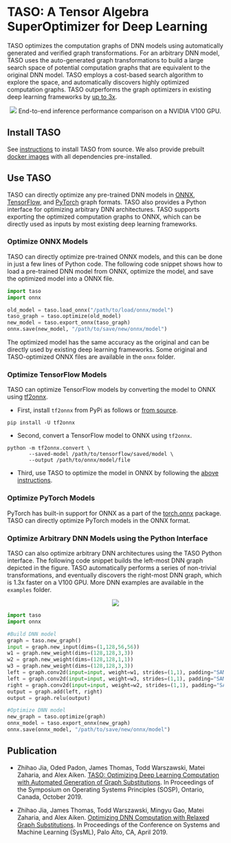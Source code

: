 # TASO: A Tensor Algebra SuperOptimizer for Deep Learning

TASO optimizes the computation graphs of DNN models using automatically generated and verified graph transformations.
For an arbitrary DNN model, TASO uses the auto-generated graph transformations to build a large search space of potential computation graphs that are equivalent to the original DNN model.
TASO employs a cost-based search algorithm to explore the space, and automatically discovers highly optimized computation graphs.
TASO outperforms the graph optimizers in existing deep learning frameworks by [up to 3x](http://theory.stanford.edu/~aiken/publications/papers/sosp19.pdf).
<div align="center">
  <img src="https://github.com/jiazhihao/TASO/blob/master/figures/inference.png">
  End-to-end inference performance comparison on a NVIDIA V100 GPU.
</div>

## Install TASO

See [instructions](https://github.com/jiazhihao/TASO/blob/master/INSTALL.md) to install TASO from source.
We also provide prebuilt [docker images](https://github.com/jiazhihao/TASO/blob/master/INSTALL.md) with all dependencies pre-installed.

## Use TASO

TASO can directly optimize any pre-trained DNN models in [ONNX](https://onnx.ai), [TensorFlow](https://www.tensorflow.org/guide/saved_model), and [PyTorch](https://pytorch.org/docs/stable/onnx.html) graph formats.
TASO also provides a Python interface for optimizing arbitrary DNN architectures.
TASO supports exporting the optimized computation graphs to ONNX, which can be directly used as inputs by most existing deep learning frameworks.

### Optimize ONNX Models

TASO can directly optimize pre-trained ONNX models, and this can be done in just a few lines of Python code.
The following code snippet shows how to load a pre-trained DNN model from ONNX, optimize the model, and save the optimized model into a ONNX file.
```python
import taso
import onnx

old_model = taso.load_onnx("/path/to/load/onnx/model")
taso_graph = taso.optimize(old_model)
new_model = taso.export_onnx(taso_graph)
onnx.save(new_model, "/path/to/save/new/onnx/model")
```
The optimized model has the same accuracy as the original and can be directly used by existing deep learning frameworks.
Some original and TASO-optimized ONNX files are available in the `onnx` folder.
<!-- The following figure shows the end-to-end inference performance comparison on a NVIDIA V100 GPU. -->

### Optimize TensorFlow Models

TASO can optimize TensorFlow models by converting the model to ONNX using [tf2onnx](https://github.com/onnx/tensorflow-onnx).

* First, install `tf2onnx` from PyPi as follows or [from source](https://github.com/onnx/tensorflow-onnx).
```
pip install -U tf2onnx
```

* Second, convert a TensorFlow model to ONNX using `tf2onnx`.
```
python -m tf2onnx.convert \
       --saved-model /path/to/tensorflow/saved/model \
       --output /path/to/onnx/model/file
```

* Third, use TASO to optimize the model in ONNX by following the [above instructions](https://github.com/jiazhihao/TASO#optimize-onnx-models).

### Optimize PyTorch Models

PyTorch has built-in support for ONNX as a part of the [torch.onnx](https://pytorch.org/docs/master/onnx.html) package.
TASO can directly optimize PyTorch models in the ONNX format.

### Optimize Arbitrary DNN Models using the Python Interface

TASO can also optimize arbitrary DNN architectures using the TASO Python interface. 
The following code snippet builds the left-most DNN graph depicted in the figure. TASO automatically performs a series of non-trivial transformations, and eventually discovers the right-most DNN graph, which is 1.3x faster on a V100 GPU. More DNN examples are available in the `examples` folder.

<div align="center">
  <img src="https://github.com/jiazhihao/TASO/blob/master/figures/graph_subst.png">
</div>

```python
import taso
import onnx

#Build DNN model
graph = taso.new_graph()
input = graph.new_input(dims=(1,128,56,56))
w1 = graph.new_weight(dims=(128,128,3,3))
w2 = graph.new_weight(dims=(128,128,1,1))
w3 = graph.new_weight(dims=(128,128,3,3))
left = graph.conv2d(input=input, weight=w1, strides=(1,1), padding="SAME", activation="RELU")
left = graph.conv2d(input=input, weight=w3, strides=(1,1), padding="SAME")
right = graph.conv2d(input=input, weight=w2, strides=(1,1), padding="SAME", activation="RELU")
output = graph.add(left, right)
output = graph.relu(output)

#Optimize DNN model
new_graph = taso.optimize(graph)
onnx_model = taso.export_onnx(new_graph)
onnx.save(onnx_model, "/path/to/save/new/onnx/model")
```

## Publication
* Zhihao Jia, Oded Padon, James Thomas, Todd Warszawski, Matei Zaharia, and Alex Aiken. [TASO: Optimizing Deep Learning Computation with Automated Generation of Graph Substitutions](http://theory.stanford.edu/~aiken/publications/papers/sosp19.pdf). In Proceedings of the Symposium on Operating Systems Principles (SOSP), Ontario, Canada, October 2019.

* Zhihao Jia, James Thomas, Todd Warszawski, Mingyu Gao, Matei Zaharia, and Alex Aiken. [Optimizing DNN Computation with Relaxed Graph Substitutions](https://theory.stanford.edu/~aiken/publications/papers/sysml19b.pdf). In Proceedings of the Conference on Systems and Machine Learning (SysML), Palo Alto, CA, April 2019.

